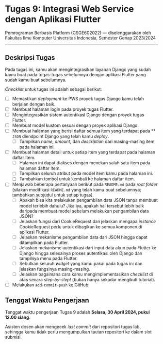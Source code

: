 # Tugas 9: Integrasi Web Service dengan Aplikasi Flutter

Pemrograman Berbasis Platform (CSGE602022) — diselenggarakan oleh Fakultas Ilmu Komputer Universitas Indonesia, Semester Genap 2023/2024

---

## Deskripsi Tugas

Pada tugas ini, kamu akan mengintegrasikan layanan Django yang sudah kamu buat pada tugas-tugas sebelumnya dengan aplikasi Flutter yang sudah kamu buat sebelumnya.

*Checklist* untuk tugas ini adalah sebagai berikut:

- [ ] Memastikan *deployment* ke PWS proyek tugas Django kamu telah berjalan dengan baik.
- [ ] Membuat halaman login pada proyek tugas Flutter.
- [ ] Mengintegrasikan sistem autentikasi Django dengan proyek tugas Flutter.
- [ ] Membuat model kustom sesuai dengan proyek aplikasi Django.
- [ ] Membuat halaman yang berisi daftar semua item yang terdapat pada ** `JSON` diendpoint Django yang telah kamu *deploy*.
    - [ ] Tampilkan *name*, *amount*, dan *description* dari masing-masing item pada halaman ini.
- [ ] Membuat halaman detail untuk setiap item yang terdapat pada halaman daftar Item.
	- [ ] Halaman ini dapat diakses dengan menekan salah satu item pada halaman daftar Item.
    - [ ] Tampilkan seluruh atribut pada model item kamu pada halaman ini.
    - [ ] Tambahkan tombol untuk kembali ke halaman daftar item.
- [ ] Menjawab beberapa pertanyaan berikut pada `README.md` pada *root folder* (silakan modifikasi `README.md` yang telah kamu buat sebelumnya; tambahkan subjudul untuk setiap tugas).
    - [ ] Apakah bisa kita melakukan pengambilan data JSON tanpa membuat model terlebih dahulu? Jika iya, apakah hal tersebut lebih baik daripada membuat model sebelum melakukan pengambilan data JSON?
    - [ ] Jelaskan fungsi dari CookieRequest dan jelaskan mengapa *instance* CookieRequest perlu untuk dibagikan ke semua komponen di aplikasi Flutter.
    - [ ] Jelaskan mekanisme pengambilan data dari JSON hingga dapat ditampilkan pada Flutter.
    - [ ] Jelaskan mekanisme autentikasi dari input data akun pada Flutter ke Django hingga selesainya proses autentikasi oleh Django dan tampilnya menu pada Flutter.
    - [ ] Sebutkan seluruh *widget* yang kamu pakai pada tugas ini dan jelaskan fungsinya masing-masing.
    - [ ] Jelaskan bagaimana cara kamu mengimplementasikan *checklist* di atas secara *step-by-step*! (bukan hanya sekadar mengikuti tutorial).
- [ ] Melakukan `add`-`commit`-`push` ke GitHub.

## Tenggat Waktu Pengerjaan

Tenggat waktu pengerjaan Tugas 9 adalah **Selasa, 30 April 2024, pukul 12.00 siang**.

Asisten dosen akan mengecek *last commit* dari repositori tugas lab, sehingga kamu tidak perlu mengumpulkan tautan repositori ke dalam slot submisi.
